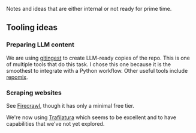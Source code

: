 Notes and ideas that are either internal or not ready for prime time.

## Tooling ideas

### Preparing LLM content

We are using [gitingest](https://gitingest.com/) to create LLM-ready copies of the
repo. This is one of multiple tools that do this task. I chose this one because it is
the smoothest to integrate with a Python workflow.  Other useful tools include
[repomix](https://repomix.com/).

### Scraping websites

See [Firecrawl](https://www.firecrawl.dev/), though it has only a minimal free tier.

We're now using [Trafilatura](https://trafilatura.readthedocs.io/en/latest/index.html)
which seems to be excellent and to have capabilities that we've not yet explored.

